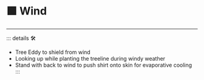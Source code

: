 # 🟩  <ekos>Wind</ekos>

---

<!-- =================================================== -->
<!-- =================================================== -->
<!-- =================================================== -->
<!-- =================================================== -->
<!-- =================================================== -->
::: details 🛠

- Tree Eddy to shield from wind
- Looking up while planting the treeline during windy weather
- Stand with back to wind to push shirt onto skin for evaporative cooling
:::
